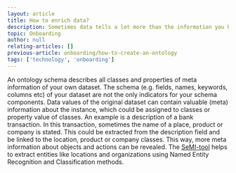 ```yaml
---
layout: article
title: How to enrich data?
description: Sometimes data tells a lot more than the information you have at hand. In this article you will learn how to best enrich your data with meta-data.
topic: Onboarding
author: null
relating-articles: []
previous-article: onboarding/how-to-create-an-ontology
tags: ['technology', 'onboarding']
---
```


An ontology schema describes all classes and properties of meta information of your own dataset. The schema (e.g. fields, names, keywords, columns etc) of your dataset are not the only indicators for your schema components. Data values of the original dataset can contain valuable (meta) information about the instance, which could be assigned to classes or property value of classes.
An example is a description of a bank transaction. In this transaction, sometimes the name of a place, product or company is stated. This could be extracted from the description field and be linked to the location, product or company classes. This way, more meta information about objects and actions can be revealed.
The [SeMI-tool](semi-tool/semi-tool) helps to extract entities like locations and organizations using Named Entity Recognition and Classification methods. 